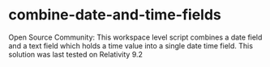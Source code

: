 # combine-date-and-time-fields
Open Source Community: This workspace level script combines a date field and a text field which holds a time value into a single date time field. This solution was last tested on Relativity 9.2
